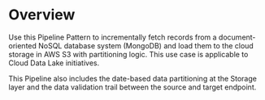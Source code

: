 # Overview

Use this Pipeline Pattern to incrementally fetch records from a document-oriented NoSQL database system (MongoDB) and load them to the cloud storage in AWS S3 with partitioning logic. This use case is applicable to Cloud Data Lake initiatives.

This Pipeline also includes the date-based data partitioning at the Storage layer and the data validation trail between the source and target endpoint.&#x20;

